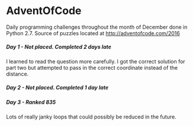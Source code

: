 # AdventOfCode
Daily programming challenges throughout the month of December done in Python 2.7. Source of puzzles located at http://adventofcode.com/2016

##### Day 1 - Not placed. Completed 2 days late
I learned to read the question more carefully. I got the correct solution for part two but attempted to pass in the correct coordinate instead of the distance.
##### Day 2 - Not placed. Completed 1 day late
##### Day 3 - Ranked 835
Lots of really janky loops that could possibly be reduced in the future.
